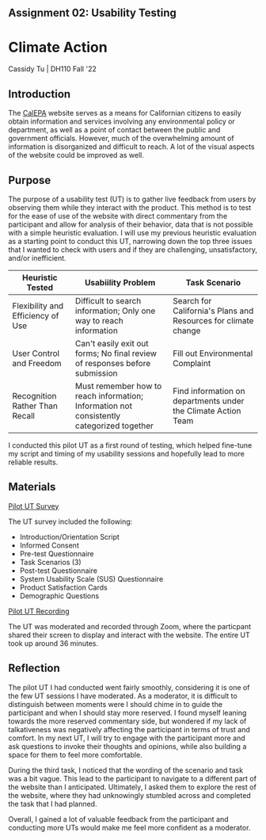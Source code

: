 ## Assignment 02: Usability Testing

# Climate Action

Cassidy Tu | DH110 Fall '22

## Introduction
The [CalEPA](https://calepa.ca.gov/) website serves as a means for Californian citizens to easily obtain information and services involving any environmental policy or department, as well as a point of contact between the public and government officials. However, much of the overwhelming amount of information is disorganized and difficult to reach. A lot of the visual aspects of the website could be improved as well.

## Purpose
The purpose of a usability test (UT) is to gather live feedback from users by observing them while they interact with the product. This method is to test for the ease of use of the website with direct commentary from the participant and allow for analysis of their behavior, data that is not possible with a simple heuristic evaluation. I will use my previous heuristic evaluation as a starting point to conduct this UT, narrowing down the top three issues that I wanted to check with users and if they are challenging, unsatisfactory, and/or inefficient.

| Heuristic Tested | Usabiility Problem | Task Scenario |
|---|---|---|
| Flexibility and Efficiency of Use | Difficult to search information; Only one way to reach information | Search for California's Plans and Resources for climate change | 
| User Control and Freedom | Can't easily exit out forms; No final review of responses before submission | Fill out Environmental Complaint |
| Recognition Rather Than Recall | Must remember how to reach information; Information not consistently categorized together | Find information on departments under the Climate Action Team |

I conducted this pilot UT as a first round of testing, which helped fine-tune my script and timing of my usability sessions and hopefully lead to more reliable results. 

## Materials
[Pilot UT Survey](https://forms.gle/bUdpYPNmegjF7eer7)

The UT survey included the following:
* Introduction/Orientation Script
* Informed Consent
* Pre-test Questionnaire
* Task Scenarios (3)
* Post-test Questionnaire
* System Usability Scale (SUS) Questionnaire
* Product Satisfaction Cards
* Demographic Questions

[Pilot UT Recording](https://drive.google.com/file/d/1G0SGxcQoqB2oDJH9qlCZDrpIp3WiI14i/view?usp=sharing)

The UT was moderated and recorded through Zoom, where the particpant shared their screen to display and interact with the website. The entire UT took up around 36 minutes.

## Reflection
The pilot UT I had conducted went fairly smoothly, considering it is one of the few UT sessions I have moderated. As a moderator, it is difficult to distinguish between moments were I should chime in to guide the participant and when I should stay more reserved. I found myself leaning towards the more reserved commentary side, but wondered if my lack of talkativeness was negatively affecting the participant in terms of trust and comfort. In my next UT, I will try to engage with the participant more and ask questions to invoke their thoughts and opinions, while also building a space for them to feel more comfortable.

During the third task, I noticed that the wording of the scenario and task was a bit vague. This lead to the participant to navigate to a different part of the website than I anticipated. Ultimately, I asked them to explore the rest of the website, where they had unknowingly stumbled across and completed the task that I had planned. 

Overall, I gained a lot of valuable feedback from the participant and conducting more UTs would make me feel more confident as a moderator.
